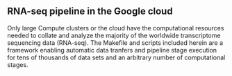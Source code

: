 ## RNA-seq pipeline in the Google cloud
Only large Compute clusters or the cloud have the computational resources needed to collate and analyze the majority of the worldwide transcriptome sequencing data (RNA-seq). The Makefile and scripts included herein are a framework enabling automatic data tranfers and pipeline stage execution for tens of thousands of data sets and an arbitrary number of computational stages.
